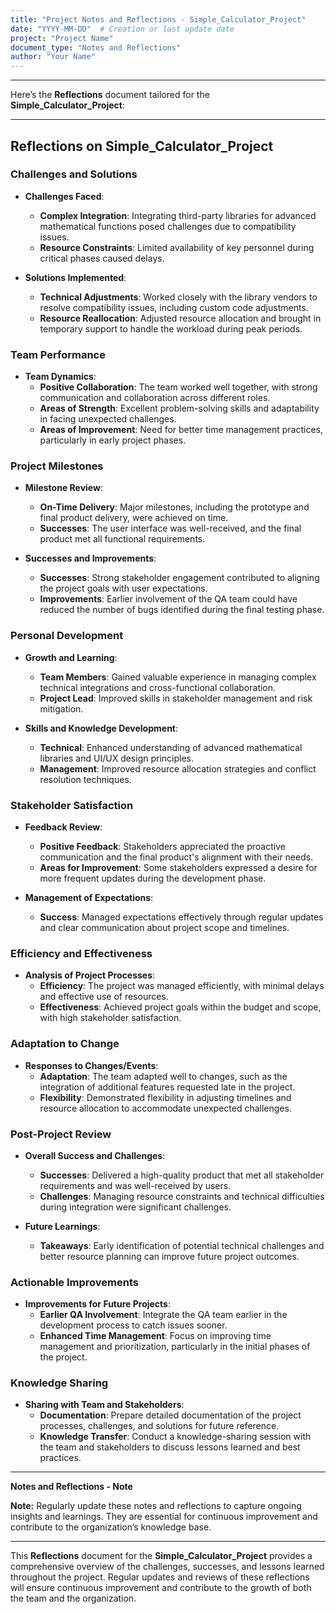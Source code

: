 ```yaml
---
title: "Project Notes and Reflections - Simple_Calculator_Project"
date: "YYYY-MM-DD"  # Creation or last update date
project: "Project Name"
document_type: "Notes and Reflections"
author: "Your Name"
---
```

---
Here’s the **Reflections** document tailored for the **Simple_Calculator_Project**:

---

## Reflections on Simple_Calculator_Project

### Challenges and Solutions

- **Challenges Faced**:
  - **Complex Integration**: Integrating third-party libraries for advanced mathematical functions posed challenges due to compatibility issues.
  - **Resource Constraints**: Limited availability of key personnel during critical phases caused delays.

- **Solutions Implemented**:
  - **Technical Adjustments**: Worked closely with the library vendors to resolve compatibility issues, including custom code adjustments.
  - **Resource Reallocation**: Adjusted resource allocation and brought in temporary support to handle the workload during peak periods.

### Team Performance

- **Team Dynamics**:
  - **Positive Collaboration**: The team worked well together, with strong communication and collaboration across different roles.
  - **Areas of Strength**: Excellent problem-solving skills and adaptability in facing unexpected challenges.
  - **Areas of Improvement**: Need for better time management practices, particularly in early project phases.

### Project Milestones

- **Milestone Review**:
  - **On-Time Delivery**: Major milestones, including the prototype and final product delivery, were achieved on time.
  - **Successes**: The user interface was well-received, and the final product met all functional requirements.

- **Successes and Improvements**:
  - **Successes**: Strong stakeholder engagement contributed to aligning the project goals with user expectations.
  - **Improvements**: Earlier involvement of the QA team could have reduced the number of bugs identified during the final testing phase.

### Personal Development

- **Growth and Learning**:
  - **Team Members**: Gained valuable experience in managing complex technical integrations and cross-functional collaboration.
  - **Project Lead**: Improved skills in stakeholder management and risk mitigation.

- **Skills and Knowledge Development**:
  - **Technical**: Enhanced understanding of advanced mathematical libraries and UI/UX design principles.
  - **Management**: Improved resource allocation strategies and conflict resolution techniques.

### Stakeholder Satisfaction

- **Feedback Review**:
  - **Positive Feedback**: Stakeholders appreciated the proactive communication and the final product's alignment with their needs.
  - **Areas for Improvement**: Some stakeholders expressed a desire for more frequent updates during the development phase.

- **Management of Expectations**:
  - **Success**: Managed expectations effectively through regular updates and clear communication about project scope and timelines.

### Efficiency and Effectiveness

- **Analysis of Project Processes**:
  - **Efficiency**: The project was managed efficiently, with minimal delays and effective use of resources.
  - **Effectiveness**: Achieved project goals within the budget and scope, with high stakeholder satisfaction.

### Adaptation to Change

- **Responses to Changes/Events**:
  - **Adaptation**: The team adapted well to changes, such as the integration of additional features requested late in the project.
  - **Flexibility**: Demonstrated flexibility in adjusting timelines and resource allocation to accommodate unexpected challenges.

### Post-Project Review

- **Overall Success and Challenges**:
  - **Successes**: Delivered a high-quality product that met all stakeholder requirements and was well-received by users.
  - **Challenges**: Managing resource constraints and technical difficulties during integration were significant challenges.

- **Future Learnings**:
  - **Takeaways**: Early identification of potential technical challenges and better resource planning can improve future project outcomes.

### Actionable Improvements

- **Improvements for Future Projects**:
  - **Earlier QA Involvement**: Integrate the QA team earlier in the development process to catch issues sooner.
  - **Enhanced Time Management**: Focus on improving time management and prioritization, particularly in the initial phases of the project.

### Knowledge Sharing

- **Sharing with Team and Stakeholders**:
  - **Documentation**: Prepare detailed documentation of the project processes, challenges, and solutions for future reference.
  - **Knowledge Transfer**: Conduct a knowledge-sharing session with the team and stakeholders to discuss lessons learned and best practices.

---

**Notes and Reflections - Note**

**Note:** Regularly update these notes and reflections to capture ongoing insights and learnings. They are essential for continuous improvement and contribute to the organization’s knowledge base.

---

This **Reflections** document for the **Simple_Calculator_Project** provides a comprehensive overview of the challenges, successes, and lessons learned throughout the project. Regular updates and reviews of these reflections will ensure continuous improvement and contribute to the growth of both the team and the organization.